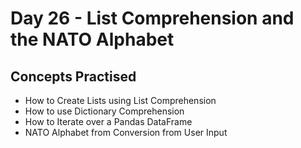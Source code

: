 # Day 26 - List Comprehension and the NATO Alphabet
## Concepts Practised
- How to Create Lists using List Comprehension
- How to use Dictionary Comprehension
- How to Iterate over a Pandas DataFrame
- NATO Alphabet from Conversion from User Input
